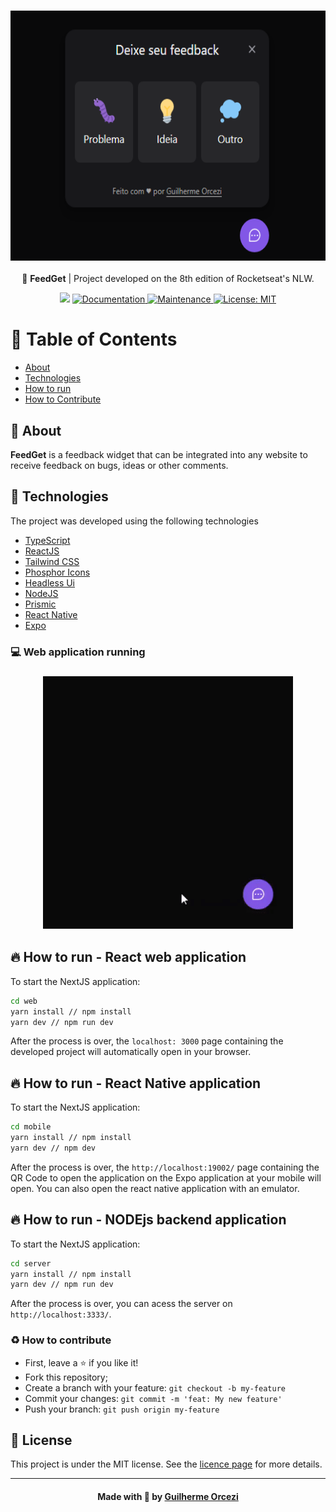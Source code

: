 <h3 align="center">
    <img alt="Feedget" width="600" height="400" title="#logo" src="./github_assets/banner.png">
    <br>
</h3>
<p align="center"> 🚀 <strong>FeedGet</strong> | Project developed on the 8th edition of Rocketseat's NLW.
 </p>

<p align="center">
   <img src="https://img.shields.io/badge/version-1.0.0-blue.svg?cacheSeconds=2592000" />
  <a href="https://github.com/guilhermeorcezi/feedget#readme">
    <img alt="Documentation" src="https://img.shields.io/badge/documentation-yes-brightgreen.svg" target="_blank" />
  </a>
  <a href="https://github.com/guilhermeorcezi/feedge/graphs/commit-activity">
    <img alt="Maintenance" src="https://img.shields.io/badge/Maintained%3F-yes-green.svg" target="_blank" />
  </a>
  <a href="https://github.com/guilhermeorcezi/feedge/blob/main/LICENSE">
    <img alt="License: MIT" src="https://img.shields.io/badge/License-MIT-yellow.svg" target="_blank" />
  </a>
</p>

# :pushpin: Table of Contents

- [About](#sobre)
- [Technologies](#tecnologias-utilizadas)
- [How to run](#como-usar)
- [How to Contribute](#como-contribuir)

<a id="sobre"></a>
## :bookmark: About

<strong>FeedGet</strong> is a feedback widget that can be integrated into any website to receive feedback on bugs, ideas or other comments.

<a id="#tecnologias-utilizadas"></a>
## :rocket: Technologies

The project was developed using the following technologies

- [TypeScript](https://www.typescriptlang.org/)
- [ReactJS](https://reactjs.org/)
- [Tailwind CSS](https://tailwindcss.com/)
- [Phosphor Icons](https://phosphoricons.com/)
- [Headless Ui](https://headlessui.dev/)
- [NodeJS](https://nodejs.org/en/)
- [Prismic](https://prismic.io/)
- [React Native](https://reactnative.dev/)
- [Expo](https://expo.dev/)

### 💻 Web application running
<center>
    <h3 align="center">
           <img src="./github_assets/use.gif" width="400px">
    </h3>
</center>

<a id="#como-usar"></a>
## :fire: How to run - React web application

To start the NextJS application:
```bash
cd web
yarn install // npm install
yarn dev // npm run dev
```
After the process is over, the `localhost: 3000` page containing the developed project will automatically open in your browser. 

## :fire: How to run - React Native application

To start the NextJS application:
```bash
cd mobile
yarn install // npm install
yarn dev // npm dev
```
After the process is over, the `http://localhost:19002/` page containing the QR Code to open the application on the Expo application at your mobile will open. You can also open the react native application with an emulator.

## :fire: How to run - NODEjs backend application

To start the NextJS application:
```bash
cd server
yarn install // npm install
yarn dev // npm run dev
```
After the process is over, you can acess the server on `http://localhost:3333/`.

<a id="#como-contribuir"></a>
### :recycle: How to contribute
- First, leave a ⭐ if you like it!
- Fork this repository;
- Create a branch with your feature: `git checkout -b my-feature`
- Commit your changes: `git commit -m 'feat: My new feature'`
- Push your branch: `git push origin my-feature`

## :memo: License

This project is under the MIT license. See the [licence page](https://opensource.org/licenses/MIT) for more details.

---

<h4 align="center">
    Made with 💜 by <a href="https://www.linkedin.com/in/guilherme-orcezi" target="_blank">Guilherme Orcezi</a>
</h4>
